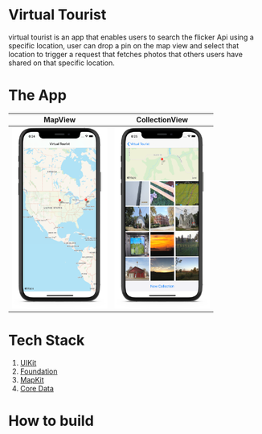 #  Virtual Tourist
virtual tourist is an app that enables users to search the flicker Api using a specific location, user can drop a pin on the map view and select that location to trigger a request that fetches photos that others users have shared on that specific location.


# The App
| MapView      | CollectionView  |
| ------------ | --------------- |
|<img src="https://github.com/MoSourang/Udacity_IOS_Nanodegree/blob/master/Virtual%20Tourist/screenshots/MapView.png" width="190" height="360"> | <img src="https://github.com/MoSourang/Udacity_IOS_Nanodegree/blob/master/Virtual%20Tourist/screenshots/Photo%20Search.png" width="190" height="360"> |

# Tech Stack 

1. [UIKit](https://developer.apple.com/documentation/uikit)
2. [Foundation](https://developer.apple.com/documentation/foundation)
3. [MapKit](https://developer.apple.com/documentation/mapkit)
2. [Core Data](https://developer.apple.com/documentation/coredata)


# How to build 


 
